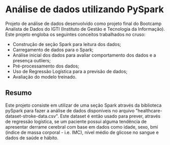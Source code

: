# Análise de dados utilizando PySpark

Projeto de análise de dados desenvolvido como projeto final do Bootcamp Analista de Dados do IGTI (Instituto de Gestão e Tecnologia da Informação). Este projeto engloba os seguintes conceitos trabalhados no cruso:

* Construção de seção Spark para leitura dos dados;
* Carregamento de dados para o Spark;
* Análise inicial dos dados para avaliar comportamento dos dados e a presença outliers;
* Pré-processamento dos dados;
* Uso de Regressão Logística para a previsão de dados;
* Avaliação do modelo treinado.

## Resumo

Este projeto consiste em utilizar de uma seção Spark através da biblioteca pySpark para fazer a análise de dados disponíveis no arquivo "healthcare-dataset-stroke-data.csv". Este dataset é então usado para prever, através de regressão logística, se um paciente possui alguma tendência de apresentar derrame cerebral com base em dados como idade, sexo, bmi (índice de massa corporal - i.e. IMC), nível médio de glicose no sangue e dados de saúde e hábito.